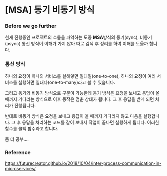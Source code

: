 # [MSA] 동기 비동기 방식

###  Before we go further

현재 진행중인 프로젝트의 흐름을 파악하는 도중  **MSA**방식의 동기(sync), 비동기(async) 통신 방식이 이해가 가지 않아 따로 검색 후 정리를 하여 이해를 도울까 합니다.

### 통신 방식

하나의 요청이 하나의 서비스를 실해앟면 일대일(one-to-one), 하나의 요청이 여러 서비스를 실행하면 일대다(one-to-many)라고 볼 수 있습니다.



그리고 동기와 비동기 방식으로 구분이 가능한데 동기 방식은 요청을 보내고 응답이 올 때까지 기다리는 방식으로 이후 동작은 멈춘 상태가 됩니다. 그 후 응답을 받게 되면 처리가 진행됩니다. 

반대로 비동기 방식은 요청을 보내고 응답이 올 때까지 기다리지 않고 다음을 실행합니다. 그 후 응답을 처리하는 코드를 같이 보내서 작업이 끝나면 실행하게 됩니다. 이러한 함수를 콜백 함수라고 합니다.

좀 더 공부....







### Reference

https://futurecreator.github.io/2018/10/04/inter-process-communication-in-microservices/